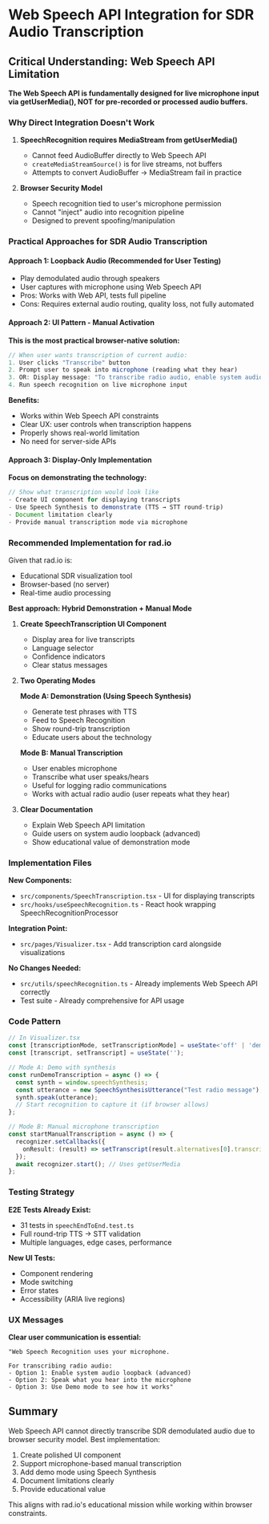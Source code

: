 # Web Speech API Integration for SDR Audio Transcription

## Critical Understanding: Web Speech API Limitation

**The Web Speech API is fundamentally designed for live microphone input via getUserMedia(), NOT for pre-recorded or processed audio buffers.**

### Why Direct Integration Doesn't Work

1. **SpeechRecognition requires MediaStream from getUserMedia()**
   - Cannot feed AudioBuffer directly to Web Speech API
   - `createMediaStreamSource()` is for live streams, not buffers
   - Attempts to convert AudioBuffer → MediaStream fail in practice

2. **Browser Security Model**
   - Speech recognition tied to user's microphone permission
   - Cannot "inject" audio into recognition pipeline
   - Designed to prevent spoofing/manipulation

### Practical Approaches for SDR Audio Transcription

#### Approach 1: Loopback Audio (Recommended for User Testing)
- Play demodulated audio through speakers
- User captures with microphone using Web Speech API
- Pros: Works with Web API, tests full pipeline
- Cons: Requires external audio routing, quality loss, not fully automated

#### Approach 2: UI Pattern - Manual Activation
**This is the most practical browser-native solution:**

```typescript
// When user wants transcription of current audio:
1. User clicks "Transcribe" button
2. Prompt user to speak into microphone (reading what they hear)
3. OR: Display message: "To transcribe radio audio, enable system audio loopback"
4. Run speech recognition on live microphone input
```

**Benefits:**
- Works within Web Speech API constraints
- Clear UX: user controls when transcription happens
- Properly shows real-world limitation
- No need for server-side APIs

#### Approach 3: Display-Only Implementation
**Focus on demonstrating the technology:**

```typescript
// Show what transcription would look like
- Create UI component for displaying transcripts
- Use Speech Synthesis to demonstrate (TTS → STT round-trip)
- Document limitation clearly
- Provide manual transcription mode via microphone
```

### Recommended Implementation for rad.io

Given that rad.io is:
- Educational SDR visualization tool
- Browser-based (no server)
- Real-time audio processing

**Best approach: Hybrid Demonstration + Manual Mode**

1. **Create SpeechTranscription UI Component**
   - Display area for live transcripts
   - Language selector
   - Confidence indicators
   - Clear status messages

2. **Two Operating Modes**

   **Mode A: Demonstration (Using Speech Synthesis)**
   - Generate test phrases with TTS
   - Feed to Speech Recognition
   - Show round-trip transcription
   - Educate users about the technology

   **Mode B: Manual Transcription**
   - User enables microphone
   - Transcribe what user speaks/hears
   - Useful for logging radio communications
   - Works with actual radio audio (user repeats what they hear)

3. **Clear Documentation**
   - Explain Web Speech API limitation
   - Guide users on system audio loopback (advanced)
   - Show educational value of demonstration mode

### Implementation Files

**New Components:**
- `src/components/SpeechTranscription.tsx` - UI for displaying transcripts
- `src/hooks/useSpeechRecognition.ts` - React hook wrapping SpeechRecognitionProcessor

**Integration Point:**
- `src/pages/Visualizer.tsx` - Add transcription card alongside visualizations

**No Changes Needed:**
- `src/utils/speechRecognition.ts` - Already implements Web Speech API correctly
- Test suite - Already comprehensive for API usage

### Code Pattern

```typescript
// In Visualizer.tsx
const [transcriptionMode, setTranscriptionMode] = useState<'off' | 'demo' | 'manual'>('off');
const [transcript, setTranscript] = useState('');

// Mode A: Demo with synthesis
const runDemoTranscription = async () => {
  const synth = window.speechSynthesis;
  const utterance = new SpeechSynthesisUtterance("Test radio message");
  synth.speak(utterance);
  // Start recognition to capture it (if browser allows)
};

// Mode B: Manual microphone transcription
const startManualTranscription = async () => {
  recognizer.setCallbacks({
    onResult: (result) => setTranscript(result.alternatives[0].transcript)
  });
  await recognizer.start(); // Uses getUserMedia
};
```

### Testing Strategy

**E2E Tests Already Exist:**
- 31 tests in `speechEndToEnd.test.ts`
- Full round-trip TTS → STT validation
- Multiple languages, edge cases, performance

**New UI Tests:**
- Component rendering
- Mode switching
- Error states
- Accessibility (ARIA live regions)

### UX Messages

**Clear user communication is essential:**

```
"Web Speech Recognition uses your microphone.
 
For transcribing radio audio:
- Option 1: Enable system audio loopback (advanced)
- Option 2: Speak what you hear into the microphone
- Option 3: Use Demo mode to see how it works"
```

## Summary

Web Speech API cannot directly transcribe SDR demodulated audio due to browser security model. Best implementation:
1. Create polished UI component
2. Support microphone-based manual transcription
3. Add demo mode using Speech Synthesis
4. Document limitations clearly
5. Provide educational value

This aligns with rad.io's educational mission while working within browser constraints.
